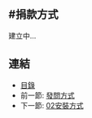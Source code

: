 #捐款方式
---

建立中...

## 連結

   * [目錄](<index.md>)
   * 前一節: [發問方式](<01.02.md>)
   * 下一節: [02安裝方式](<02.00.md>)
